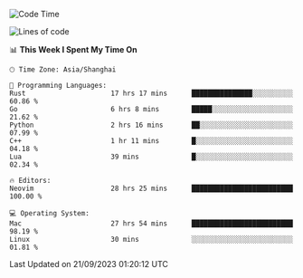 <!--START_SECTION:waka-->
![Code Time](http://img.shields.io/badge/Code%20Time-1%2C610%20hrs-blue)

![Lines of code](https://img.shields.io/badge/From%20Hello%20World%20I%27ve%20Written-286.1%20thousand%20lines%20of%20code-blue)

📊 **This Week I Spent My Time On** 

```text
🕑︎ Time Zone: Asia/Shanghai

💬 Programming Languages: 
Rust                     17 hrs 17 mins      ███████████████░░░░░░░░░░   60.86 % 
Go                       6 hrs 8 mins        █████░░░░░░░░░░░░░░░░░░░░   21.62 % 
Python                   2 hrs 16 mins       ██░░░░░░░░░░░░░░░░░░░░░░░   07.99 % 
C++                      1 hr 11 mins        █░░░░░░░░░░░░░░░░░░░░░░░░   04.18 % 
Lua                      39 mins             █░░░░░░░░░░░░░░░░░░░░░░░░   02.34 % 

🔥 Editors: 
Neovim                   28 hrs 25 mins      █████████████████████████   100.00 % 

💻 Operating System: 
Mac                      27 hrs 54 mins      █████████████████████████   98.19 % 
Linux                    30 mins             ░░░░░░░░░░░░░░░░░░░░░░░░░   01.81 % 
```


 Last Updated on 21/09/2023 01:20:12 UTC
<!--END_SECTION:waka-->
